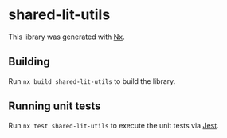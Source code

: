 # shared-lit-utils

This library was generated with [Nx](https://nx.dev).

## Building

Run `nx build shared-lit-utils` to build the library.

## Running unit tests

Run `nx test shared-lit-utils` to execute the unit tests via [Jest](https://jestjs.io).
